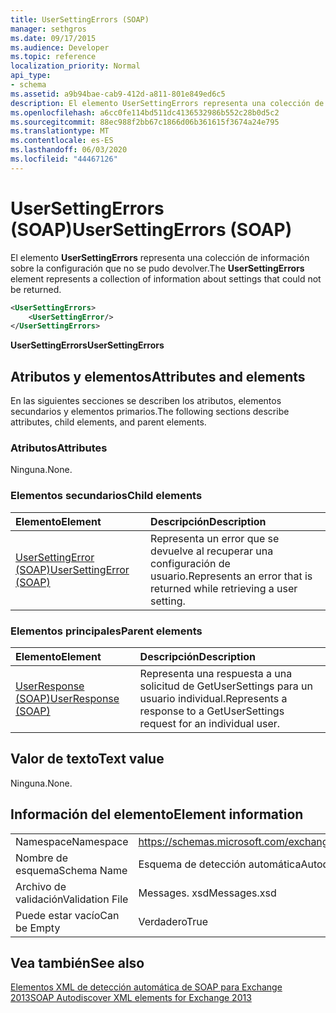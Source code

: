 ```yaml
---
title: UserSettingErrors (SOAP)
manager: sethgros
ms.date: 09/17/2015
ms.audience: Developer
ms.topic: reference
localization_priority: Normal
api_type:
- schema
ms.assetid: a9b94bae-cab9-412d-a811-801e849ed6c5
description: El elemento UserSettingErrors representa una colección de información sobre la configuración que no se pudo devolver.
ms.openlocfilehash: a6cc0fe114bd511dc4136532986b552c28b0d5c2
ms.sourcegitcommit: 88ec988f2bb67c1866d06b361615f3674a24e795
ms.translationtype: MT
ms.contentlocale: es-ES
ms.lasthandoff: 06/03/2020
ms.locfileid: "44467126"
---
```

# <a name="usersettingerrors-soap"></a><span data-ttu-id="b630c-103">UserSettingErrors (SOAP)</span><span class="sxs-lookup"><span data-stu-id="b630c-103">UserSettingErrors (SOAP)</span></span>

<span data-ttu-id="b630c-104">El elemento **UserSettingErrors** representa una colección de información sobre la configuración que no se pudo devolver.</span><span class="sxs-lookup"><span data-stu-id="b630c-104">The **UserSettingErrors** element represents a collection of information about settings that could not be returned.</span></span> 
  
```XML
<UserSettingErrors>
    <UserSettingError/>
</UserSettingErrors>
```

 <span data-ttu-id="b630c-105">**UserSettingErrors**</span><span class="sxs-lookup"><span data-stu-id="b630c-105">**UserSettingErrors**</span></span>
## <a name="attributes-and-elements"></a><span data-ttu-id="b630c-106">Atributos y elementos</span><span class="sxs-lookup"><span data-stu-id="b630c-106">Attributes and elements</span></span>

<span data-ttu-id="b630c-107">En las siguientes secciones se describen los atributos, elementos secundarios y elementos primarios.</span><span class="sxs-lookup"><span data-stu-id="b630c-107">The following sections describe attributes, child elements, and parent elements.</span></span>
  
### <a name="attributes"></a><span data-ttu-id="b630c-108">Atributos</span><span class="sxs-lookup"><span data-stu-id="b630c-108">Attributes</span></span>

<span data-ttu-id="b630c-109">Ninguna.</span><span class="sxs-lookup"><span data-stu-id="b630c-109">None.</span></span>
  
### <a name="child-elements"></a><span data-ttu-id="b630c-110">Elementos secundarios</span><span class="sxs-lookup"><span data-stu-id="b630c-110">Child elements</span></span>

|<span data-ttu-id="b630c-111">**Elemento**</span><span class="sxs-lookup"><span data-stu-id="b630c-111">**Element**</span></span>|<span data-ttu-id="b630c-112">**Descripción**</span><span class="sxs-lookup"><span data-stu-id="b630c-112">**Description**</span></span>|
|:-----|:-----|
|[<span data-ttu-id="b630c-113">UserSettingError (SOAP)</span><span class="sxs-lookup"><span data-stu-id="b630c-113">UserSettingError (SOAP)</span></span>](usersettingerror-soap.md) <br/> |<span data-ttu-id="b630c-114">Representa un error que se devuelve al recuperar una configuración de usuario.</span><span class="sxs-lookup"><span data-stu-id="b630c-114">Represents an error that is returned while retrieving a user setting.</span></span>  <br/> |
   
### <a name="parent-elements"></a><span data-ttu-id="b630c-115">Elementos principales</span><span class="sxs-lookup"><span data-stu-id="b630c-115">Parent elements</span></span>

|<span data-ttu-id="b630c-116">**Elemento**</span><span class="sxs-lookup"><span data-stu-id="b630c-116">**Element**</span></span>|<span data-ttu-id="b630c-117">**Descripción**</span><span class="sxs-lookup"><span data-stu-id="b630c-117">**Description**</span></span>|
|:-----|:-----|
|[<span data-ttu-id="b630c-118">UserResponse (SOAP)</span><span class="sxs-lookup"><span data-stu-id="b630c-118">UserResponse (SOAP)</span></span>](userresponse-soap.md) <br/> |<span data-ttu-id="b630c-119">Representa una respuesta a una solicitud de GetUserSettings para un usuario individual.</span><span class="sxs-lookup"><span data-stu-id="b630c-119">Represents a response to a GetUserSettings request for an individual user.</span></span>  <br/> |
   
## <a name="text-value"></a><span data-ttu-id="b630c-120">Valor de texto</span><span class="sxs-lookup"><span data-stu-id="b630c-120">Text value</span></span>

<span data-ttu-id="b630c-121">Ninguna.</span><span class="sxs-lookup"><span data-stu-id="b630c-121">None.</span></span>
  
## <a name="element-information"></a><span data-ttu-id="b630c-122">Información del elemento</span><span class="sxs-lookup"><span data-stu-id="b630c-122">Element information</span></span>

|||
|:-----|:-----|
|<span data-ttu-id="b630c-123">Namespace</span><span class="sxs-lookup"><span data-stu-id="b630c-123">Namespace</span></span>  <br/> |https://schemas.microsoft.com/exchange/2010/Autodiscover  <br/> |
|<span data-ttu-id="b630c-124">Nombre de esquema</span><span class="sxs-lookup"><span data-stu-id="b630c-124">Schema Name</span></span>  <br/> |<span data-ttu-id="b630c-125">Esquema de detección automática</span><span class="sxs-lookup"><span data-stu-id="b630c-125">Autodiscover schema</span></span>  <br/> |
|<span data-ttu-id="b630c-126">Archivo de validación</span><span class="sxs-lookup"><span data-stu-id="b630c-126">Validation File</span></span>  <br/> |<span data-ttu-id="b630c-127">Messages. xsd</span><span class="sxs-lookup"><span data-stu-id="b630c-127">Messages.xsd</span></span>  <br/> |
|<span data-ttu-id="b630c-128">Puede estar vacío</span><span class="sxs-lookup"><span data-stu-id="b630c-128">Can be Empty</span></span>  <br/> |<span data-ttu-id="b630c-129">Verdadero</span><span class="sxs-lookup"><span data-stu-id="b630c-129">True</span></span>  <br/> |
   
## <a name="see-also"></a><span data-ttu-id="b630c-130">Vea también</span><span class="sxs-lookup"><span data-stu-id="b630c-130">See also</span></span>



[<span data-ttu-id="b630c-131">Elementos XML de detección automática de SOAP para Exchange 2013</span><span class="sxs-lookup"><span data-stu-id="b630c-131">SOAP Autodiscover XML elements for Exchange 2013</span></span>](soap-autodiscover-xml-elements-for-exchange-2013.md)

